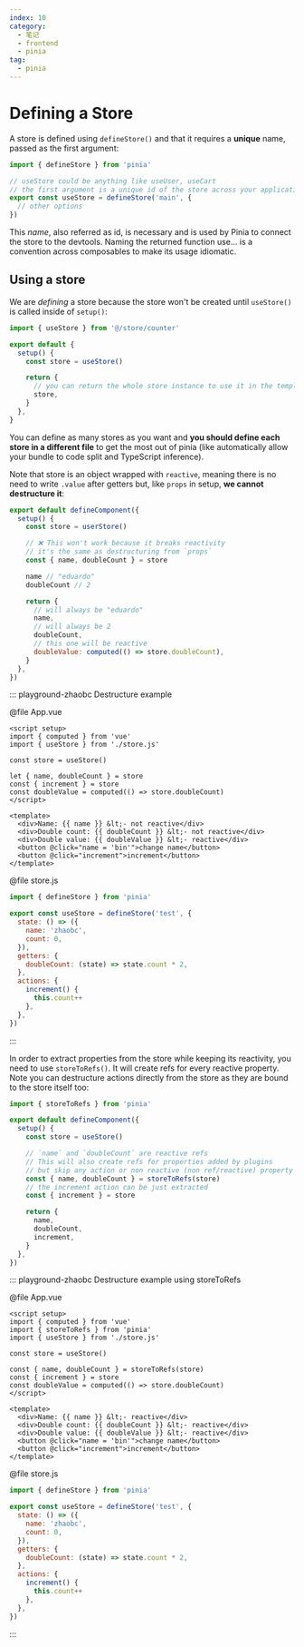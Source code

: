 ```yaml
---
index: 10
category:
  - 笔记
  - frontend
  - pinia
tag:
  - pinia
---
```


# Defining a Store

A store is defined using `defineStore()` and that it requires a **unique** name, passed as the first argument:

```js
import { defineStore } from 'pinia'

// useStore could be anything like useUser, useCart
// the first argument is a unique id of the store across your application
export const useStore = defineStore('main', {
  // other options
})
```

This _name_, also referred as id, is necessary and is used by Pinia to connect the store to the devtools.
Naming the returned function use... is a convention across composables to make its usage idiomatic.

## Using a store

We are _defining_ a store because the store won't be created until `useStore()` is called inside of `setup()`:

```js
import { useStore } from '@/store/counter'

export default {
  setup() {
    const store = useStore()

    return {
      // you can return the whole store instance to use it in the template
      store,
    }
  },
}
```

You can define as many stores as you want and **you should define each store in a different file** to get the most out of pinia (like automatically allow your bundle to code split and TypeScript inference).

Note that store is an object wrapped with `reactive`, meaning there is no need to write `.value` after getters but, like `props` in setup, **we cannot destructure it**:

```js
export default defineComponent({
  setup() {
    const store = userStore()

    // ❌ This won't work because it breaks reactivity
    // it's the same as destructuring from `props`
    const { name, doubleCount } = store

    name // "eduardo"
    doubleCount // 2

    return {
      // will always be "eduardo"
      name,
      // will always be 2
      doubleCount,
      // this one will be reactive
      doubleValue: computed(() => store.doubleCount),
    }
  },
})
```

::: playground-zhaobc Destructure example

@file App.vue

```vue
<script setup>
import { computed } from 'vue'
import { useStore } from './store.js'

const store = useStore()

let { name, doubleCount } = store
const { increment } = store
const doubleValue = computed(() => store.doubleCount)
</script>

<template>
  <div>Name: {{ name }} &lt;- not reactive</div>
  <div>Double count: {{ doubleCount }} &lt;- not reactive</div>
  <div>Double value: {{ doubleValue }} &lt;- reactive</div>
  <button @click="name = 'bin'">change name</button>
  <button @click="increment">increment</button>
</template>
```

@file store.js

```js
import { defineStore } from 'pinia'

export const useStore = defineStore('test', {
  state: () => ({
    name: 'zhaobc',
    count: 0,
  }),
  getters: {
    doubleCount: (state) => state.count * 2,
  },
  actions: {
    increment() {
      this.count++
    },
  },
})
```

:::

In order to extract properties from the store while keeping its reactivity, you need to use `storeToRefs()`.
It will create refs for every reactive property.
Note you can destructure actions directly from the store as they are bound to the store itself too:

```js
import { storeToRefs } from 'pinia'

export default defineComponent({
  setup() {
    const store = useStore()

    // `name` and `doubleCount` are reactive refs
    // This will also create refs for properties added by plugins
    // but skip any action or non reactive (non ref/reactive) property
    const { name, doubleCount } = storeToRefs(store)
    // the increment action can be just extracted
    const { increment } = store

    return {
      name,
      doubleCount,
      increment,
    }
  },
})
```

::: playground-zhaobc Destructure example using storeToRefs

@file App.vue

```vue
<script setup>
import { computed } from 'vue'
import { storeToRefs } from 'pinia'
import { useStore } from './store.js'

const store = useStore()

const { name, doubleCount } = storeToRefs(store)
const { increment } = store
const doubleValue = computed(() => store.doubleCount)
</script>

<template>
  <div>Name: {{ name }} &lt;- reactive</div>
  <div>Double count: {{ doubleCount }} &lt;- reactive</div>
  <div>Double value: {{ doubleValue }} &lt;- reactive</div>
  <button @click="name = 'bin'">change name</button>
  <button @click="increment">increment</button>
</template>
```

@file store.js

```js
import { defineStore } from 'pinia'

export const useStore = defineStore('test', {
  state: () => ({
    name: 'zhaobc',
    count: 0,
  }),
  getters: {
    doubleCount: (state) => state.count * 2,
  },
  actions: {
    increment() {
      this.count++
    },
  },
})
```

:::
